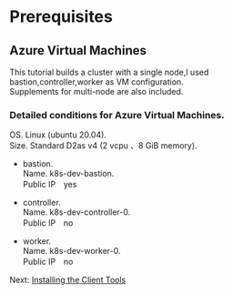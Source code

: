 # Prerequisites
## Azure Virtual Machines
This tutorial builds a cluster with a single node,I used bastion,controller,worker as VM configuration.  
Supplements for multi-node are also included.

### Detailed conditions for Azure Virtual Machines.
OS. 
Linux (ubuntu 20.04).  
Size. 
Standard D2as v4 (2 vcpu 、8 GiB memory).  

+ bastion.  
Name. k8s-dev-bastion.  
Public IP　yes

+ controller.  
Name. k8s-dev-controller-0.  
Public IP　no

+ worker.  
Name. k8s-dev-worker-0.  
Public IP　no

Next: [Installing the Client Tools](https://github.com/Nagi-masashi/kubernetes/blob/main/docs/01-Installing%20the%20Client%20Tools.md)
